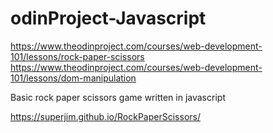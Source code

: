 # odinProject-Javascript

https://www.theodinproject.com/courses/web-development-101/lessons/rock-paper-scissors 
https://www.theodinproject.com/courses/web-development-101/lessons/dom-manipulation

Basic rock paper scissors game written in javascript

https://superjim.github.io/RockPaperScissors/
